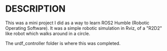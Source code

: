 # DESCRIPTION
This was a mini project I did as a way to learn ROS2 Humble (Robotic Operating Software). It was a simple robotic simulation in Rviz, of a "R2D2" like robot which walks around in a circle.

The urdf_controller folder is where this was completed.
